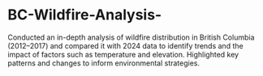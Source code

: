 # BC-Wildfire-Analysis-
Conducted an in-depth analysis of wildfire distribution in British Columbia (2012–2017) and compared it with 2024 data to identify trends and the impact of factors such as temperature and elevation. Highlighted key patterns and changes to inform environmental strategies.

